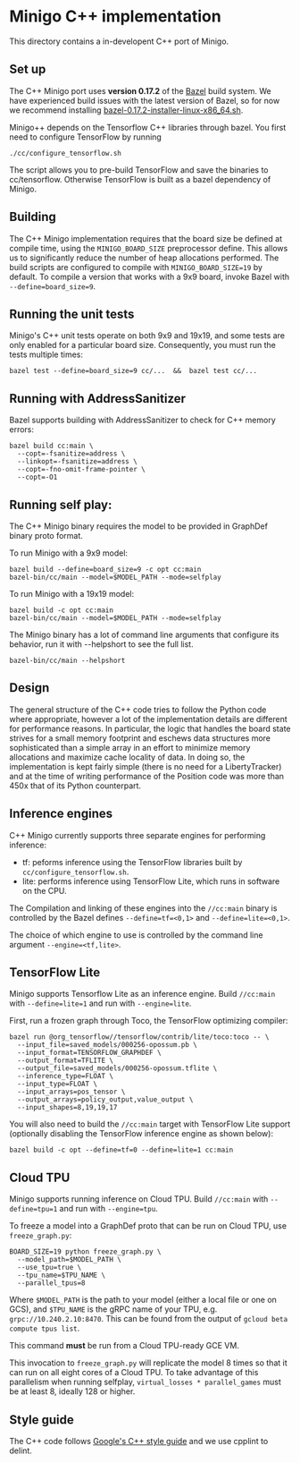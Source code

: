 # Minigo C++ implementation

This directory contains a in-developent C++ port of Minigo.

## Set up

The C++ Minigo port uses __version 0.17.2__ of the [Bazel](https://bazel.build/)
build system. We have experienced build issues with the latest version of Bazel,
so for now we recommend installing
[bazel-0.17.2-installer-linux-x86\_64.sh](https://github.com/bazelbuild/bazel/releases).

Minigo++ depends on the Tensorflow C++ libraries through bazel. You first need to configure
TensorFlow by running

```shell
./cc/configure_tensorflow.sh
```

The script allows you to pre-build TensorFlow and save the binaries to cc/tensorflow. Otherwise
TensorFlow is built as a bazel dependency of Minigo.

## Building

The C++ Minigo implementation requires that the board size be defined at compile
time, using the `MINIGO_BOARD_SIZE` preprocessor define. This allows us to
significantly reduce the number of heap allocations performed. The build scripts
are configured to compile with `MINIGO_BOARD_SIZE=19` by default. To compile a
version that works with a 9x9 board, invoke Bazel with `--define=board_size=9`.

## Running the unit tests

Minigo's C++ unit tests operate on both 9x9 and 19x19, and some tests are only
enabled for a particular board size. Consequently, you must run the tests
multiple times:

```shell
bazel test --define=board_size=9 cc/...  &&  bazel test cc/...
```

## Running with AddressSanitizer

Bazel supports building with AddressSanitizer to check for C++ memory errors:

```shell
bazel build cc:main \
  --copt=-fsanitize=address \
  --linkopt=-fsanitize=address \
  --copt=-fno-omit-frame-pointer \
  --copt=-O1
```

## Running self play:

The C++ Minigo binary requires the model to be provided in GraphDef binary
proto format.

To run Minigo with a 9x9 model:

```shell
bazel build --define=board_size=9 -c opt cc:main
bazel-bin/cc/main --model=$MODEL_PATH --mode=selfplay
```

To run Minigo with a 19x19 model:

```shell
bazel build -c opt cc:main
bazel-bin/cc/main --model=$MODEL_PATH --mode=selfplay
```

The Minigo binary has a lot of command line arguments that configure its
behavior, run it with --helpshort to see the full list.

```shell
bazel-bin/cc/main --helpshort
```

## Design

The general structure of the C++ code tries to follow the Python code where
appropriate, however a lot of the implementation details are different for
performance reasons. In particular, the logic that handles the board state
strives for a small memory footprint and eschews data structures more
sophisticated than a simple array in an effort to minimize memory allocations
and maximize cache locality of data. In doing so, the implementation is kept
fairly simple (there is no need for a LibertyTracker) and at the time of writing
performance of the Position code was more than 450x that of its Python
counterpart.

## Inference engines

C++ Minigo currently supports three separate engines for performing inference:

 - tf: peforms inference using the TensorFlow libraries built by
   `cc/configure_tensorflow.sh`.
 - lite: performs inference using TensorFlow Lite, which runs in software on
   the CPU.

The Compilation and linking of these engines into the `//cc:main` binary is
controlled by the Bazel defines `--define=tf=<0,1>` and `--define=lite=<0,1>`.

The choice of which engine to use is controlled by the command line argument
`--engine=<tf,lite>`.

## TensorFlow Lite

Minigo supports Tensorflow Lite as an inference engine.
Build `//cc:main` with `--define=lite=1` and run with `--engine=lite`.

First, run a frozen graph through Toco, the TensorFlow optimizing compiler:

```
bazel run @org_tensorflow//tensorflow/contrib/lite/toco:toco -- \
  --input_file=saved_models/000256-opossum.pb \
  --input_format=TENSORFLOW_GRAPHDEF \
  --output_format=TFLITE \
  --output_file=saved_models/000256-opossum.tflite \
  --inference_type=FLOAT \
  --input_type=FLOAT \
  --input_arrays=pos_tensor \
  --output_arrays=policy_output,value_output \
  --input_shapes=8,19,19,17
```

You will also need to build the `//cc:main` target with TensorFlow Lite
support (optionally disabling the TensorFlow inference engine as shown below):

```
bazel build -c opt --define=tf=0 --define=lite=1 cc:main
```

## Cloud TPU

Minigo supports running inference on Cloud TPU.
Build `//cc:main` with `--define=tpu=1` and run with `--engine=tpu`.

To freeze a model into a GraphDef proto that can be run on Cloud TPU, use
`freeze_graph.py`:

```
BOARD_SIZE=19 python freeze_graph.py \
  --model_path=$MODEL_PATH \
  --use_tpu=true \
  --tpu_name=$TPU_NAME \
  --parallel_tpus=8
```

Where `$MODEL_PATH` is the path to your model (either a local file or one on
GCS), and `$TPU_NAME` is the gRPC name of your TPU, e.g.
`grpc://10.240.2.10:8470`. This can be found from the output of
`gcloud beta compute tpus list`.

This command **must** be run from a Cloud TPU-ready GCE VM.

This invocation to `freeze_graph.py` will replicate the model 8 times so that
it can run on all eight cores of a Cloud TPU. To take advantage of this
parallelism when running selfplay, `virtual_losses * parallel_games` must be at
least 8, ideally 128 or higher.

## Style guide

The C++ code follows
[Google's C++ style guide](https://github.com/google/styleguide)
and we use cpplint to delint.

